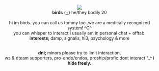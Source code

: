 <p align="center">
  <img src="https://images-wixmp-ed30a86b8c4ca887773594c2.wixmp.com/f/33bb0c3f-b0ea-43ad-88f9-a7804fc4c0c9/dh7jsps-e5731e28-890b-4e8e-a375-520563eb52a5.png?token=eyJ0eXAiOiJKV1QiLCJhbGciOiJIUzI1NiJ9.eyJzdWIiOiJ1cm46YXBwOjdlMGQxODg5ODIyNjQzNzNhNWYwZDQxNWVhMGQyNmUwIiwiaXNzIjoidXJuOmFwcDo3ZTBkMTg4OTgyMjY0MzczYTVmMGQ0MTVlYTBkMjZlMCIsIm9iaiI6W1t7InBhdGgiOiJcL2ZcLzMzYmIwYzNmLWIwZWEtNDNhZC04OGY5LWE3ODA0ZmM0YzBjOVwvZGg3anNwcy1lNTczMWUyOC04OTBiLTRlOGUtYTM3NS01MjA1NjNlYjUyYTUucG5nIn1dXSwiYXVkIjpbInVybjpzZXJ2aWNlOmZpbGUuZG93bmxvYWQiXX0.wkMK_AtmUMTjlWU-u4pTcCkuZKmhMtwzdZhuwQJt_bo">
  <br><strong>birds</strong> (<a href="https://pronouns.cc/@finalherrscher">+</a>) he/they bodily 20 </a>
  <br>
<br>hi im birds..you can call us tommy too..we are a medically recognized system! ^O^
<br> you can whisper to interact i usually am in personal chat + offtab. </a>
<br><strong>interests; </strong> dsmp, signalis, hi3, psychology & more </a>

<p align="center"><br><strong>dni; </strong> minors please try to limit interaction, 
   <br> ws & dteam supporters, pro-endo/endos, proship/profic dont interact ^_^ 
   <strong>i hide freely.</strong></a>

